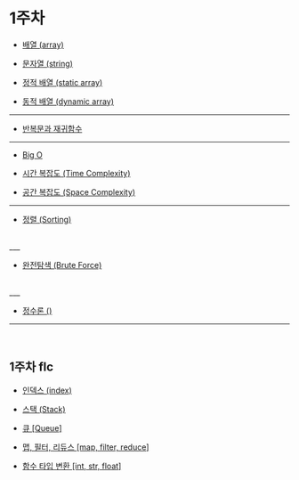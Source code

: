 # 1주차
- [배열 (array)](reviews/week1_word/word1.md#배열-array)<br>

- [문자열 (string)](reviews/week1_word/word1.md#문자열-string)<br>
- [정적 배열 (static array)](reviews/week1_word/word_array.md#정적-배열)<br>
- [동적 배열 (dynamic array)](reviews/week1_word/word_array.md#동적-배열)<br>

___

- [반복문과 재귀함수](reviews/week1_word/word2.md)<br>
___
- [Big O](reviews/week1_word/word3.md#big-o-표기법)<br>

- [시간 복잡도 (Time Complexity)](reviews/week1_word/word3.md#시간-복잡도-time-complexity)<br>
- [공간 복잡도 (Space Complexity)](reviews/week1_word/word3.md#공간-복잡도-space-complexity)<br>
___

- [정렬 (Sorting)](reviews/week1_word/word4.md)
<br>
___

- [완전탐색 (Brute Force)](reviews/week1_word/word5.md)
<br>
___

- [정수론 ()](reviews/week1_word/word6.md)
___

<br>

## 1주차 flc

- [인덱스 (index)](reviews/week1_word/word_index.md#인덱스-index)<br>

- [스택 (Stack)](reviews/week1_word/word_stack.md#스택-stack)<br>
- [큐 [Queue]](reviews/week1_word/word_stack.md#큐-queue)<br>
- [맵, 필터, 리듀스 [map, filter, reduce]](reviews/function_word/map,%20filter,%20reduce.md)
- [함수 타입 변환 [int, str, float]](reviews/function_word/python_type.md)